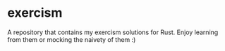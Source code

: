 # exercism
A repository that contains my exercism solutions for Rust.
Enjoy learning from them or mocking the naivety of them :)
